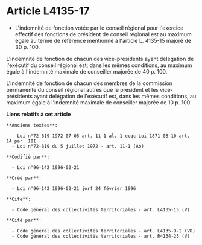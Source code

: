 # Article L4135-17

- L'indemnité de fonction votée par le conseil régional pour l'exercice effectif des fonctions de président de conseil
régional est au maximum égale au terme de référence mentionné à l'article L. 4135-15 majoré de 30 p. 100.

L'indemnité de fonction de chacun des vice-présidents ayant délégation de l'exécutif du conseil régional est, dans les mêmes
conditions, au maximum égale à l'indemnité maximale de conseiller majorée de 40 p. 100.

L'indemnité de fonction de chacun des membres de la commission permanente du conseil régional autres que le président et les
vice-présidents ayant délégation de l'exécutif est, dans les mêmes conditions, au maximum égale à l'indemnité maximale de
conseiller majorée de 10 p. 100.

**Liens relatifs à cet article**

	**Anciens textes**:

	  - Loi n°72-619 1972-07-05 art. 11-1 al. 1 ecqc Loi 1871-08-10 art. 14 par. III
	  - Loi n°72-619 du 5 juillet 1972 - art. 11-1 (Ab)

	**Codifié par**:

	  - Loi n°96-142 1996-02-21

	**Créé par**:

	  - Loi n°96-142 1996-02-21 jorf 24 février 1996

	**Cite**:

	  - Code général des collectivités territoriales - art. L4135-15 (V)

	**Cité par**:

	  - Code général des collectivités territoriales - art. L4135-9-2 (VD)
	  - Code général des collectivités territoriales - art. R4134-25 (V)
